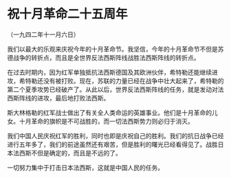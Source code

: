 # 祝十月革命二十五周年

（一九四二年十一月六日）

我们以最大的乐观来庆祝今年的十月革命节。我坚信，今年的十月革命节不但是苏德战争的转折点，而且是全世界反法西斯阵线战胜法西斯阵线的转折点。

在过去时期内，因为红军单独抵抗法西斯德国及其欧洲伙伴，希特勒还能继续进攻，希特勒还没有被打败。现在，苏联的力量已经在战争中壮大起来了，希特勒的第二个夏季攻势已经破产了。从此以后，世界反法西斯阵线的任务，就是发动对法西斯阵线的进攻，最后地打败法西斯。

斯大林格勒的红军战士做出了有关全人类命运的英雄事业。他们是十月革命的儿女。十月革命的旗帜是不可战胜的，而一切法西斯势力则必归于消灭。

我们中国人民庆祝红军的胜利，同时也即是庆祝自己的胜利。我们的抗日战争已经进行五年多了，我们的前途虽然还有艰苦，但是胜利的曙光已经看得见了。战胜日本法西斯不但是确定的，而且是不远的了。

一切努力集中于打击日本法西斯，这就是中国人民的任务。
